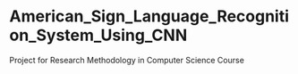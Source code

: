 # American_Sign_Language_Recognition_System_Using_CNN
Project for Research Methodology in Computer Science Course
